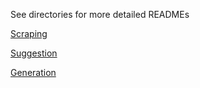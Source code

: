 See directories for more detailed READMEs

[Scraping](/journal-web-scraper)


[Suggestion](/journal-suggestion)



[Generation](/journal-generation)
